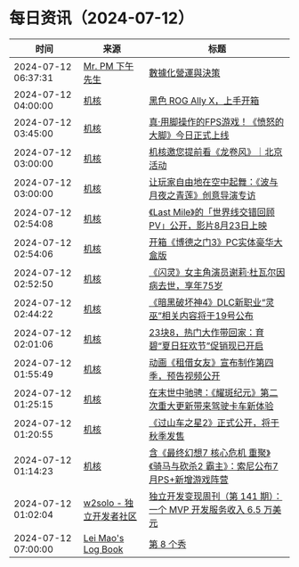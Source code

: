 ﻿# 每日资讯（2024-07-12）

|时间|来源|标题|
|---|---|---|
|2024-07-12 06:37:31|[Mr. PM 下午先生](http://feeds.feedburner.com/pmmustknow)|[數據化營運與決策](https://mrpm.cc/?p=1673)|
|2024-07-12 04:00:00|[机核](https://www.gcores.com/rss)|[黑色 ROG Ally X，上手开箱](https://www.gcores.com/videos/184871)|
|2024-07-12 03:45:00|[机核](https://www.gcores.com/rss)|[真·用脚操作的FPS游戏！《愤怒的大脚》今日正式上线](https://www.gcores.com/articles/184875)|
|2024-07-12 03:00:00|[机核](https://www.gcores.com/rss)|[机核邀您提前看《龙卷风》｜北京活动](https://www.gcores.com/articles/184830)|
|2024-07-12 03:00:00|[机核](https://www.gcores.com/rss)|[让玩家自由地在空中起舞：《波与月夜之青莲》创意导演专访](https://www.gcores.com/articles/184705)|
|2024-07-12 02:54:08|[机核](https://www.gcores.com/rss)|[《Last Mile》的「世界线交错回顾PV」公开，影片8月23日上映](https://www.gcores.com/articles/184869)|
|2024-07-12 02:54:06|[机核](https://www.gcores.com/rss)|[开箱《博德之门3》PC实体豪华大盒版](https://www.gcores.com/videos/184870)|
|2024-07-12 02:52:50|[机核](https://www.gcores.com/rss)|[《闪灵》女主角演员谢莉·杜瓦尔因病去世，享年75岁](https://www.gcores.com/articles/184868)|
|2024-07-12 02:44:22|[机核](https://www.gcores.com/rss)|[《暗黑破坏神4》DLC新职业“灵巫”相关内容将于19号公布](https://www.gcores.com/articles/184866)|
|2024-07-12 02:01:06|[机核](https://www.gcores.com/rss)|[23块8，热门大作带回家：育碧“夏日狂欢节”促销现已开启](https://www.gcores.com/articles/184865)|
|2024-07-12 01:55:49|[机核](https://www.gcores.com/rss)|[动画《租借女友》宣布制作第四季，预告视频公开](https://www.gcores.com/articles/184864)|
|2024-07-12 01:25:15|[机核](https://www.gcores.com/rss)|[在末世中驰骋：《耀斑纪元》第二次重大更新带来驾驶卡车新体验](https://www.gcores.com/articles/184836)|
|2024-07-12 01:20:55|[机核](https://www.gcores.com/rss)|[《过山车之星2》正式公开，将于秋季发售](https://www.gcores.com/articles/184863)|
|2024-07-12 01:14:23|[机核](https://www.gcores.com/rss)|[含《最终幻想7 核心危机 重聚》《骑马与砍杀2 霸主》：索尼公布7月PS+新增游戏阵营](https://www.gcores.com/articles/184862)|
|2024-07-12 01:02:04|[w2solo - 独立开发者社区](https://w2solo.com/topics/feed)|[独立开发变现周刊（第 141 期）：一个 MVP 开发服务收入 6.5 万美元](https://w2solo.com/topics/4761)|
|2024-07-12 07:00:00|[Lei Mao's Log Book](https://leimao.github.io/atom.xml)|[第 8 个秀](https://leimao.github.io/essay/%E7%AC%AC8%E4%B8%AA%E7%A7%80-The-8-Show/)|
